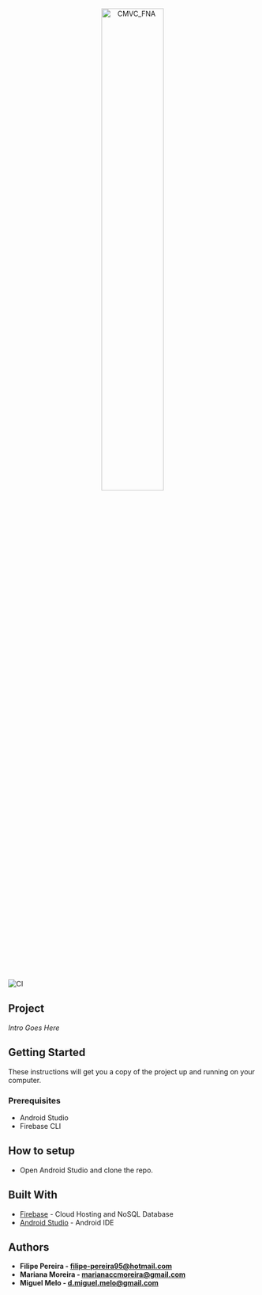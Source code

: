 <p align="center">
  <br>
  <img src="https://cdn.discordapp.com/attachments/686318373960679451/717016768576487424/Logo_vf.png" alt="CMVC_FNA" width="50%" height="50%">
  <br>
</p>

![CI](https://github.com/ESMAPP/Artesanato_2.0_Android/workflows/CI/badge.svg?branch=dev)

## Project
*Intro Goes Here*


## Getting Started

These instructions will get you a copy of the project up and running on your computer.


### Prerequisites

* Android Studio
* Firebase CLI


## How to setup
* Open Android Studio and clone the repo. 

## Built With

* [Firebase](https://firebase.google.com/) - Cloud Hosting and NoSQL Database
* [Android Studio](https://developer.android.com/studio) - Android IDE


## Authors
* **Filipe Pereira - filipe-pereira95@hotmail.com**
* **Mariana Moreira - marianaccmoreira@gmail.com**
* **Miguel Melo - d.miguel.melo@gmail.com**
